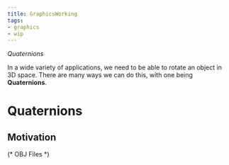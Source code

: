 ```yaml
---
title: GraphicsWorking
tags:
- graphics
- wip
---
```


*Quaternions*

In a wide variety of applications, we need to be able to rotate an object in 3D space. There are many ways we can do this, with one being **Quaternions**.

# Quaternions
## Motivation



(* OBJ Files *)

# 
